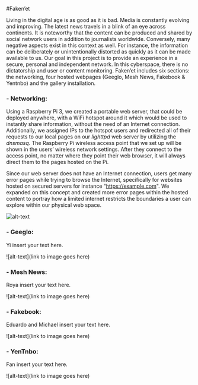 #Faken’et

Living in the digital age is as good as it is bad. Media is constantly evolving and improving. The latest news travels in a blink of an eye across continents. It is noteworthy that the content can be produced and shared by social network users in addition to journalists worldwide. Conversely, many negative aspects exist in this context as well. For instance, the information can be deliberately or unintentionally distorted as quickly as it can be made available to us. 
Our goal in this project is to provide an experience in a secure, personal and independent network. In this cyberspace, there is no dictatorship and user or content monitoring. Faken’et includes six sections: the networking, four hosted webpages (Geeglo, Mesh News, Fakebook & Yentnbo) and the gallery installation.


### - Networking:

Using a Raspberry Pi 3, we created a portable web server, that could be deployed anywhere, with a WiFi hotspot around it which would be used to instantly share information, without the need of an Internet connection. Additionally, we assigned IPs to the hotspot users and redirected all of their requests to our local pages on our *lighttpd* web server by utilizing the *dnsmasq*. The Raspberry Pi wireless access point that we set up will be shown in the users’ wireless network settings. After they connect to the access point, no matter where they point their web browser, it will always direct them to the pages hosted on the Pi.

Since our web server does not have an Internet connection, users get many error pages while trying to browse the Internet, specifically for websites hosted on secured servers for instance “https://example.com". We expanded on this concept and created more error pages within the hosted content to portray how a limited internet restricts the boundaries a user can explore within our physical web space.

![alt-text](https://i.imgur.com/M3uynqm.png)

### - Geeglo:

Yi insert your text here.

![alt-text](link to image goes here)

### - Mesh News:

Roya insert your text here.

![alt-text](link to image goes here)

### - Fakebook:

Eduardo and Michael insert your text here.

![alt-text](link to image goes here)

### - YenTnbo:

Fan insert your text here.

![alt-text](link to image goes here)


